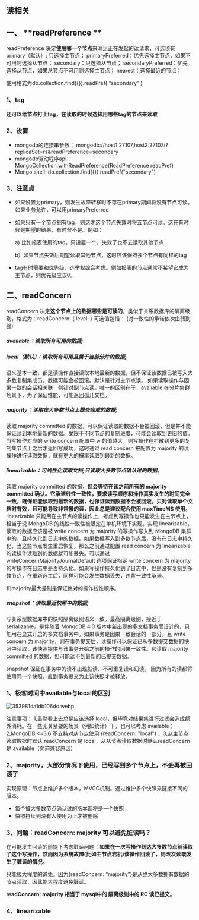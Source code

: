 ## 读相关

## 一、 **readPreference **

 readPreference 决定**使用哪一个节点**来满足正在发起的读请求，可选项有
 primary（默认）: 只选择主节点；
 primaryPreferred：优先选择主节点，如果不可用则选择从节点；
 secondary：只选择从节点；
 secondaryPreferred：优先选择从节点，如果从节点不可用则选择主节点；
 nearest：选择最近的节点；

 使用格式为db.collection.find({}).readPref( “secondary” )

### 1、tag

**还可以给节点打上tag，在读取的时候选择用哪些tag的节点来读取**

### 2、设置

- mongodb的连接串参数： mongodb://host1:27107,host2:27107/?replicaSet=rs&readPreference=secondary
- mongodb驱动程序api： MongoCollection.withReadPreference(ReadPreference readPref)
- Mongo shell:  db.collection.find({}).readPref("secondary")

### 3、注意点

- 如果设置为primary，则发生故障转移时不存在primary期间将没有节点可读。如果业务允许，可以用primaryPreferred

- 如果只有一个节点拥有tag，则这才这个节点失效时将五节点可读。这在有时候是期望的结果，有时候不是。例如：

  a) 比如报表使用的tag，只设置一个，失效了也不去读取其他节点

  b）如果节点失效后期望读取其他节点，这时应该保持多个节点有同样的tag

- tag有时需要和优先级，选举权综合考虑。例如报表的节点通常不希望它成为主节点，则优先级应该0。

## 二、readConcern

readConcern 决定**这个节点上的数据哪些是可读的**，类似于关系数据库的隔离级别，格式为：readConcern: { level: <level> } 可选值包括： (对一致性的承诺依次由弱到强)

##### available：读取所有可用的数据; 
##### local（默认）：读取所有可用且属于当前分片的数据;

语义基本一致，都是读操作直接读取本地最新的数据，但不保证该数据已被写入大多数复制集成员。数据可能会被回滚。默认是针对主节点读。 如果读取操作与因果一致的会话相关联，则针对副节点读。唯一的区别在于，avaliable 在分片集群场景下，为了保证性能，可能返回孤儿文档。

##### majority：读取在大多数节点上提交完成的数据;

读取 majority committed 的数据，可以保证读取的数据不会被回滚，但是并不能保证读到本地最新的数据。受限于不同节点的复制进度，可能会读取到更旧的值。当写操作对应的 write concern 配置中 w 的值越大，则写操作在扩散到更多的复制集节点上之后才返回写成功，这时通过 read concern 被配置为 majority 的读操作进行读取数据，就有更大的概率读取到最新的数据。

##### linearizable：可线性化读取文档;只读取大多数节点确认过的数据。

读取 majority committed 的数据，**但会等待在读之前所有的 majority committed 确认。它承诺线性一致性，要求读写顺序和操作真实发生的时间完全一致，既保证能读取到最新的数据，也保证读到数据不会被回滚。只对读取单个文档时有效，且可能导致非常慢的读，因此总是建议配合使用 maxTimeMS 使用**。linearizable 只能用在主节点的读操作上，考虑到写操作也只能发生在主节点上，相当于说 MongoDB 的线性一致性被限定在单机环境下实现。实现 linearizable，读取的数据应该是被 write concern 为 majority 的写操作写入到 MongoDB 集群中的、且持久化到日志中的数据。如果数据写入到多数节点后，没有在日志中持久化，当这些节点发生重启恢复，那么之前通过配置 read concern 为 linearizable 的读操作读取到的数据就可能丢失。可以通过 writeConcernMajorityJournalDefault 选项保证指定 write concern 为 majority 的写操作在日志中是否持久化。如果写操作持久化到了日志中，但是没有复制到多数节点，在重新选主后，同样可能会发生数据丢失，违背一致性承诺。

和majority最大差别是保证绝对的操作线性顺序。

##### snapshot：读取最近快照中的数据;

与关系型数据库中的快照隔离级别语义一致。最高隔离级别，接近于 serializable。是伴随着 MongoDB 4.0 版本中新出现的多文档事务而设计的，只能用在显式开启的多文档事务中。如果事务是因果一致会话的一部分，且 write concern 为 majority，则在事务提交后，读操作可以保证已从多数提交数据的快照中读取，该快照提供与该事务开始之前的操作的因果一致性。它读取 majority committed 的数据，但可能读不到最新的已提交数据。

snapshot 保证在事务中的读不出现脏读、不可重复读和幻读。 因为所有的读都将使用同一个快照，直到事务提交为止该快照才被释放。

### 1、极客时间中available与local的区别

![353981da1db106dc.webp](https://pic.imgdb.cn/item/64db32ec1ddac507cc59dd55.webp)

注意事项：
 1,虽然看上去总是应该选择 local，但毕竟对结果集进行过滤会造成额外消耗。在一些无关紧要的场景（例如统计）下，也可以考虑 available；
 2,MongoDB <=3.6 不支持对从节点使用 {readConcern: "local"}；
 3,从主节点读取数据时默认 readConcern 是 local，从从节点读取数据时默认readConcern 是 available（向前兼容原因）

### 2、majority，大部分情况下使用，已经写到多个节点上，不会再被回滚了

实现原理：节点上维护多个版本，MVCC机制。通过维护多个快照来链接不同的版本。

- 每个被大多数节点确认过的版本都将是一个快照
- 快照持续到没有人使用为止才被删除

### 3、问题：readConcern: majority 可以避免脏读吗？

在可能发生回滚的前提下考虑脏读问题：**如果在一次写操作到达大多数节点前读取了这个写操作，然而因为系统故障(比如主节点宕机)该操作回滚了，则改次读既发生了脏读的情况。**

只能极大程度的避免。因为{readConcern: “majority”}是从绝大多数拥有数据的节点读取，因此能大程度避免脏读。

**readConcern: majority 相当于 mysql中的 隔离级别中的 RC 读已提交。**

### 4、linearizable



 